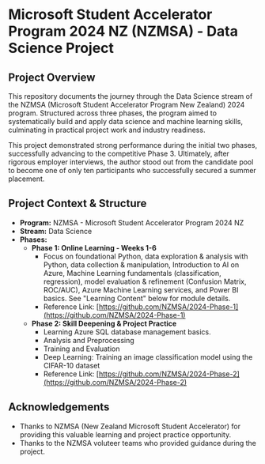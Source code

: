 
# Microsoft Student Accelerator Program 2024 NZ (NZMSA) - Data Science Project

## Project Overview
This repository documents the journey through the Data Science stream of the NZMSA (Microsoft Student Accelerator Program New Zealand) 2024 program. Structured across three phases, the program aimed to systematically build and apply data science and machine learning skills, culminating in practical project work and industry readiness.

This project demonstrated strong performance during the initial two phases, successfully advancing to the competitive Phase 3. Ultimately, after rigorous employer interviews, the author stood out from the candidate pool to become one of only ten participants who successfully secured a summer placement.

## Project Context & Structure

*   **Program:** NZMSA -  Microsoft Student Accelerator Program 2024 NZ
*   **Stream:** Data Science
*   **Phases:**
    *   **Phase 1: Online Learning - Weeks 1-6**
        *   Focus on foundational Python, data exploration & analysis with Python, data collection & manipulation, Introduction to AI on Azure, Machine Learning fundamentals (classification, regression), model evaluation & refinement (Confusion Matrix, ROC/AUC), Azure Machine Learning services, and Power BI basics. See "Learning Content" below for module details.
        *   Reference Link: [https://github.com/NZMSA/2024-Phase-1](https://github.com/NZMSA/2024-Phase-1) 
    *   **Phase 2: Skill Deepening & Project Practice**
        *   Learning Azure SQL database management basics.
        *   Analysis and Preprocessing
        *   Training and Evaluation
        *   Deep Learning: Training an image classification model using the CIFAR-10 dataset
        *   Reference Link: [https://github.com/NZMSA/2024-Phase-2](https://github.com/NZMSA/2024-Phase-2)
## Acknowledgements

* Thanks to NZMSA (New Zealand Microsoft Student Accelerator) for providing this valuable learning and project practice opportunity.
* Thanks to the NZMSA voluteer teams who provided guidance during the project.
